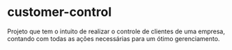 # customer-control
Projeto que tem o intuito de realizar o controle de clientes de uma empresa, contando com todas as ações necessárias para um ótimo gerenciamento.
